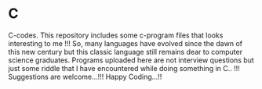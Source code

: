 # C
C-codes.
This repository includes some c-program files that looks interesting to me !!!
So, many languages have evolved since the dawn of this new century but this classic language still remains dear to computer science graduates. 
Programs uploaded here are not interview questions but just some riddle that I have encountered while doing something in C.. !!!
Suggestions are welcome...!!!
Happy Coding...!!
